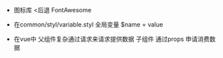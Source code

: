 - 图标库 
  <后退
  FontAwesome 

- 在common/styl/variable.styl
  全局变量 
  $name = value

- 在vue中 父组件复杂通过请求来请求提供数据 
  子组件 通过props 申请消费数据